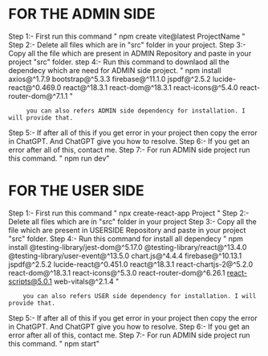 # FOR THE ADMIN SIDE 

Step 1:- First run this command " npm create vite@latest ProjectName "
Step 2:- Delete all files which are in "src" folder in your project.
Step 3:- Copy all the file which are present in ADMIN Repository and paste in your project "src" folder.
step 4:- Run this command to downlaod all the dependecy which are need for ADMIN side project.
          " npm install axios@^1.7.9 bootstrap@^5.3.3 firebase@^11.1.0 jspdf@^2.5.2 lucide-react@^0.469.0 react@^18.3.1 react-dom@^18.3.1 react-icons@^5.4.0 react-router-dom@^7.1.1 "

         you can also refers ADMIN side dependency for installation. I will provide that.
          
Step 5:- If after all of this if you get error in your project then copy the error in ChatGPT. And ChatGPT give you how to resolve.
Step 6:- If you get an error after all of this, contact me.
Step 7:- For run ADMIN side project run this command.
         " npm run dev"


# FOR THE USER SIDE

Step 1:- First run this command " npx create-react-app Project "
Step 2:- Delete all files which are in "src" folder in your project
Step 3:- Copy all the file which are present in USERSIDE Repository and paste in your project "src" folder.
Step 4:- Run this command for install all dependecy
         " npm install @testing-library/jest-dom@^5.17.0 @testing-library/react@^13.4.0 @testing-library/user-event@^13.5.0 chart.js@^4.4.4 firebase@^10.13.1 jspdf@^2.5.2 lucide-react@^0.451.0 react@^18.3.1 react-chartjs-2@^5.2.0 react-dom@^18.3.1 react-icons@^5.3.0 react-router-dom@^6.26.1 react-scripts@5.0.1 web-vitals@^2.1.4 "

        you can also refers USER side dependency for installation. I will provide that.
        
Step 5:- If after all of this if you get error in your project then copy the error in ChatGPT. And ChatGPT give you how to resolve.
Step 6:- If you get an error after all of this, contact me.
Step 7:- For run ADMIN side project run this command.
         " npm start"
